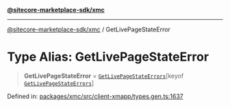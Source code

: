 [**@sitecore-marketplace-sdk/xmc**](../README.md)

***

[@sitecore-marketplace-sdk/xmc](../README.md) / GetLivePageStateError

# Type Alias: GetLivePageStateError

> **GetLivePageStateError** = [`GetLivePageStateErrors`](GetLivePageStateErrors.md)\[keyof [`GetLivePageStateErrors`](GetLivePageStateErrors.md)\]

Defined in: [packages/xmc/src/client-xmapp/types.gen.ts:1637](https://github.com/Sitecore/sitecore-marketplace-sdk/blob/e87783cce9f115393973a45e109d17b99bf1df7e/packages/xmc/src/client-xmapp/types.gen.ts#L1637)

